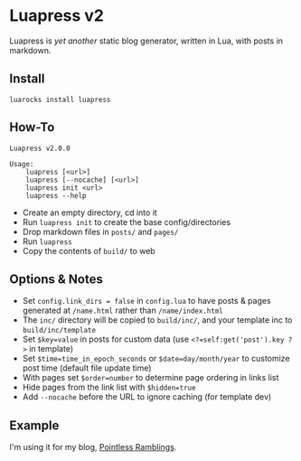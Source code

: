 # Luapress v2

Luapress is *yet another* static blog generator, written in Lua, with posts in markdown.

## Install

`luarocks install luapress`

## How-To

```
Luapress v2.0.0

Usage:
    luapress [<url>]
    luapress [--nocache] [<url>]
    luapress init <url>
    luapress --help
```

+ Create an empty directory, cd into it
+ Run `luapress init` to create the base config/directories
+ Drop markdown files in `posts/` and `pages/`
+ Run `luapress`
+ Copy the contents of `build/` to web

## Options & Notes

+ Set `config.link_dirs = false` in `config.lua` to have posts & pages generated at `/name.html` rather than `/name/index.html`
+ The `inc/` directory will be copied to `build/inc/`, and your template inc to `build/inc/template`
+ Set `$key=value` in posts for custom data (use `<?=self:get('post').key ?>` in template)
+ Set `$time=time_in_epoch_seconds` or `$date=day/month/year` to customize post time (default file update time)
+ With pages set `$order=number` to determine page ordering in links list
+ Hide pages from the link list with `$hidden=true`
+ Add `--nocache` before the URL to ignore caching (for template dev)

## Example

I'm using it for my blog, [Pointless Ramblings](http://pointlessramblings.com).
